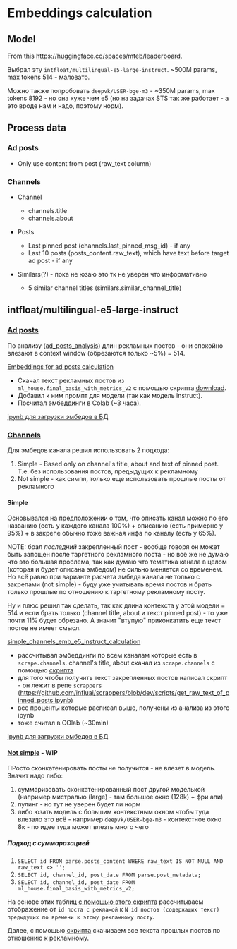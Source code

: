 # Embeddings calculation

## Model

From this https://huggingface.co/spaces/mteb/leaderboard.

Выбрал эту `intfloat/multilingual-e5-large-instruct`. ~500M params, max tokens 514 - маловато.

Можно также попробовать `deepvk/USER-bge-m3` - ~350M params, max tokens 8192 - но она хуже чем е5 (но на задачах STS так же работает - а это вроде нам и надо, поэтому норм).

## Process data

### Ad posts

* Only use content from post (raw_text column)

### Channels

* Channel

  * channels.title
  * channels.about

* Posts

  * Last pinned post (channels.last_pinned_msg_id) - if any
  * Last 10 posts (posts_content.raw_text), which have text before target ad post - if any

* Similars(?) - пока не юзаю это тк не уверен что информативно

  * 5 similar channel titles (similars.similar_channel_title)

## intfloat/multilingual-e5-large-instruct

### [Ad posts](/embeddings/e5_instruct/ad_posts/)

По анализу ([ad_posts_analysis](/embeddings/e5_instruct/ad_posts/ad_posts_analysis.ipynb)) длин рекламных постов - они спокойно влезают в context window (обрезаются только ~5%) = 514.

[Embeddings for ad posts calculation](/embeddings/e5_instruct/ad_posts/ad_emb_w_e5_instruct.ipynb)

* Скачал текст рекламных постов из `ml_house.final_basis_with_metrics_v2` с помощью скрипта [download](/embeddings/download.py).
* Добавил к ним промпт для модели (так как модель instruct).
* Посчитал эмбеддинги в Colab (~3 часа).

[ipynb для загрузки эмбедов в БД](/embeddings/e5_instruct/ad_posts/ad_emb_e5_instruct_load_to_db.ipynb)

### [Channels](/embeddings/e5_instruct/channels/)

Для эмбедов канала решил использовать 2 подхода:

1. Simple - Based only on channel's title, about and text of pinned post. Т.е. без использования постов, предыдущих к рекламному
2. Not simple - как симпл, только еще использовать прошлые посты от рекламного

#### Simple

Основывался на предположении о том, что описать канал можно по его названию (есть у каждого канала 100%) + описанию (есть примерно у 95%) + в закрепе обычно тоже важная инфа по каналу (есть у 65%).

NOTE: брал *последний* закрепленный пост - вообще говоря он может быть запощен после таргетного рекламного поста - но всё же не думаю что это большая проблема, так как думаю что тематика канала в целом (которая и будет описана эмбедом) не сильно меняется со временем. Но всё равно при варианте расчета эмбеда канала не только с закрепами (not simple) - буду уже учитывать время постов и брать только прошлые по отношению к таргетному рекламному посту.

Ну и плюс решил так сделать, так как длина контекста у этой модели = 514 и если брать только (channel title, about и текст pinned post) - то уже почти 11% будет обрезано. А значит "втупую" приконкатить еще текст постов не имеет смысл.

[simple_channels_emb_e5_instruct_calculation](/embeddings/e5_instruct/channels/ch_wo_posts_emb_w_e5_instruct.ipynb)

* рассчитывал эмбеддинги по всем каналам которые есть в `scrape.channels`. channel's title, about скачал из `scrape.channels` с помощью [скрипта](/embeddings/download.py)
* для того чтобы получить текст закрепленных постов написал скрипт - он лежит в репе `scrappers` (https://github.com/influai/scrappers/blob/dev/scripts/get_raw_text_of_pinned_posts.ipynb)
* все проценты которые расписал выше, получены из анализа из этого ipynb
* тоже считал в COlab (~30min)

[ipynb для загрузки эмбедов в БД](/embeddings/e5_instruct/channels/ch_wo_posts_emb_e5_instruct_load_to_db.ipynb)

#### [Not simple](/embeddings/e5_instruct/channels/not_simple/) - WIP

ПРосто сконкатенировать посты не получится - не влезет в модель. Значит надо либо:

1. суммаризовать сконкатенированный пост другой моделькой (например мистралью (large) - там большое окно (128k) + фри апи)
2. пулинг - но тут не уверен будет ли норм
3. либо юзать модель с большим контекстным окном чтобы туда влезало это всё - например `deepvk/USER-bge-m3` - контекстное окно 8к - по идее туда может влезть много чего

##### Подход с суммаразацией

1. `SELECT id FROM parse.posts_content WHERE raw_text IS NOT NULL AND raw_text <> '';`
2. `SELECT id, channel_id, post_date FROM parse.post_metadata;`
3. `SELECT id, channel_id, post_date FROM ml_house.final_basis_with_metrics_v2;`

На основе этих таблиц [с помощью этого скрипта](/embeddings/e5_instruct/channels/not_simple/find_ids_of_prev_posts_for_ad_posts.ipynb) рассчитываем отображение от `id поста с рекламой` к `N id постов (содержащих текст) предыдущих по времени к этому рекламному посту`.

Далее, с помощью [скрипта](/embeddings/e5_instruct/channels/not_simple/load_prev_posts_texts.ipynb) скачиваем все текста прошлых постов по отношению к рекламному.

